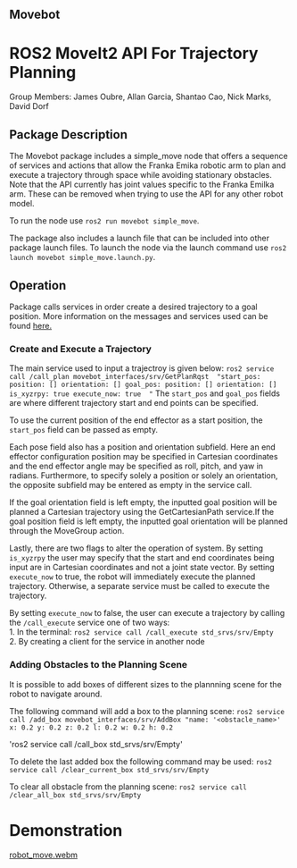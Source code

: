 ## Movebot
# ROS2 MoveIt2 API For Trajectory Planning 

Group Members: James Oubre, Allan Garcia, Shantao Cao, Nick Marks, David Dorf

## Package Description
The Movebot package includes a simple_move node that offers a sequence of services and actions that allow the 
Franka Emika robotic arm to plan and execute a trajectory through space while avoiding stationary obstacles. 
Note that the API currently  has joint values specific to the Franka Emilka arm. These can be removed when trying 
to use the API for any other robot model. 

To run the node use `ros2 run movebot simple_move`. 

The package also includes a launch file that can be included into other package launch files.
To launch the node via the launch command use `ros2 launch movebot simple_move.launch.py`. 

## Operation
Package calls services in order create a desired trajectory to a goal position. More information on the messages and services used can be found [here.](./movebot_interfaces) 


### Create and Execute a Trajectory
The main service used to input a trajectroy is given below:
`
    ros2 service call /call_plan movebot_interfaces/srv/GetPlanRqst 
    "start_pos:
    position: []
    orientation: []
    goal_pos:
    position: []
    orientation: []
    is_xyzrpy: true
    execute_now: true 
    "
`
The `start_pos` and `goal_pos` fields are where different trajectory start and end points can be 
specified. 

To use the current position of the end effector as a start position, the `start_pos` field can
be passed as empty.

Each pose field also has a position and orientation subfield. Here an end effector configuration
position may be specified in Cartesian coordinates and the end effector angle may be specified
as roll, pitch, and yaw in radians. Furthermore, to specify solely a position or solely an 
orientation, the opposite subfield may be entered as empty in the service call.

If the goal orientation field is left empty, the inputted goal position will be planned 
a Cartesian trajectory using the GetCartesianPath service.If the goal position field is left 
empty, the inputted goal orientation will be planned through the MoveGroup action.

Lastly, there are two flags to alter the operation of system. By setting `is_xyzrpy` the user may
specify that the start and end coordinates being input are in Cartesian coordinates and not a
joint state vector. By setting `execute_now` to true, the robot will immediately execute the planned
trajectory. Otherwise, a separate service must be called to execute the trajectory.

By setting `execute_now` to false, the user can execute a trajectory by calling the `/call_execute` service
one of two ways: <br />
    1. In the terminal: `ros2 service call /call_execute std_srvs/srv/Empty`  <br />
    2. By creating a client for the service in another node


### Adding Obstacles to the Planning Scene
It is possible to add boxes of different sizes to the plannning scene for the robot to navigate 
around.

The following command will add a box to the planning scene:
`
        ros2 service call /add_box movebot_interfaces/srv/AddBox "name: '<obstacle_name>'
        x: 0.2
        y: 0.2
        z: 0.2
        l: 0.2
        w: 0.2
        h: 0.2
`

'ros2 service call /call_box std_srvs/srv/Empty'

To delete the last added box the following command may be used:
`ros2 service call /clear_current_box std_srvs/srv/Empty `

To clear all obstacle from the planning scene:
`ros2 service call /clear_all_box std_srvs/srv/Empty`

# Demonstration

[robot_move.webm](https://user-images.githubusercontent.com/46512429/201226143-f7d638e7-5f5c-4de6-9c8c-1f0e36112dcc.webm)
